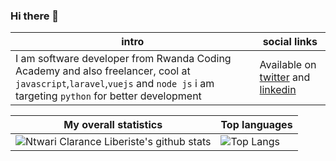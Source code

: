 <!-- https://github.com/carlsednaoui/gitsocial -->

### Hi there 👋

|intro|social links|
|-----|------------|
|I am software developer from Rwanda Coding Academy and also freelancer, cool at  `javascript`,`laravel`,`vuejs` and  `node js` i am targeting `python` for better development |Available on [twitter](https://twitter.com/ClaranceLiberi) and  [linkedin](https://www.linkedin.com/in/ntwari-clarance-liberiste-27a484184) |

|My overall statistics|Top languages |
|------------------|-------------|
|![Ntwari Clarance Liberiste's github stats](https://github-readme-stats.vercel.app/api?username=ntwaricliberi&show_icons=true&theme=dark&count_private=true)|![Top Langs](https://github-readme-stats.vercel.app/api/top-langs/?username=ntwaricliberi&langs_count=100&layout=compact)|


